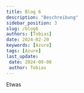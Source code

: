 ```yaml
---
title: Blog 6
description: "Beschreibung"
sidebar_position: 3
slug: /blog6
authors: [Tobias]
date: 2024-02-20
keywords: [Azure]
tags: [Azure]
last_update: 
 date: 2024-09-08
 author: Tobias
---
```




Etwas
